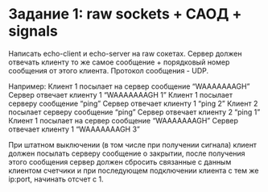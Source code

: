 # Задание 1: raw sockets + САОД + signals

Написать echo-client и echo-server на raw сокетах. Сервер должен отвечать клиенту то же самое сообщение + порядковый номер сообщения от этого клиента. Протокол сообщения - UDP.

Например:
Клиент 1 посылает на сервер сообщение “WAAAAAAAGH”
Сервер отвечает клиенту 1 “WAAAAAAAGH 1”
Клиент 1 посылает серверу сообщение “ping”
Сервер отвечает клиенту 1 “ping 2”
Клиент 2 посылает серверу сообщение “ping”
Сервер отвечает клиенту 2 “ping 1”
Клиент 1 посылает на сервер сообщение “WAAAAAAAGH”
Сервер отвечает клиенту 1 “WAAAAAAAGH 3”

При штатном выключении (в том числе при получении сигнала) клиент должен посылать серверу сообщение о закрытии, после получения этого сообщения сервер должен сбросить связанные с данным клиентом счетчики и при последующем подключении клиента с тем же ip:port, начинать отсчет с 1.